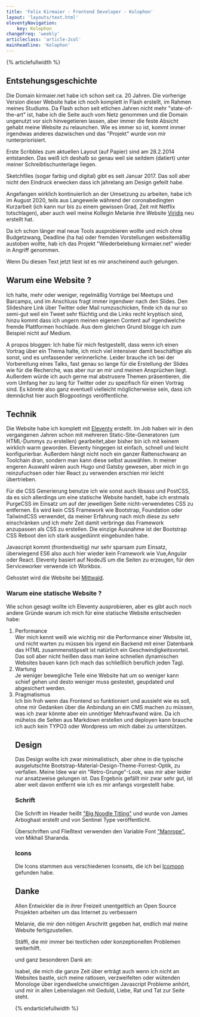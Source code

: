 ```yaml
---
title: 'Felix Kirmaier - Frontend Developer - Kolophon'
layout: 'layouts/text.html'
eleventyNavigation:
    key: Kolophon
changeFreq: 'weekly'
articleclass: 'article-2col'
mainheadline: 'Kolophon'
---
```

{% articlefullwidth %}

##  Entstehungsgeschichte ##

Die Domain kirmaier.net habe ich schon seit ca. 20 Jahren.
Die vorherige Version dieser Website habe ich noch komplett in Flash erstellt, im Rahmen meines Studiums.
Da Flash schon seit etlichen Jahren nicht mehr "state-of-the-art" ist, habe ich die Seite auch vom Netz genommen und die Domain ungenutzt vor sich hinvegetieren lassen, aber immer die feste Absicht gehabt meine Website zu relaunchen. Wie es immer so ist, kommt immer irgendwas anderes dazwischen und das "Projekt" wurde von mir runterpriorisiert.

Erste Scribbles zum aktuellen Layout (auf Papier) sind am 28.2.2014 entstanden. Das weiß ich deshalb so genau weil sie seitdem (datiert) unter meiner Schreibtischunterlage liegen.

Sketchfiles (sogar farbig und digital) gibt es seit Januar 2017. Das soll aber nicht den Eindruck erwecken dass ich jahrelang am Design gefeilt habe.

Angefangen wirklich kontinuierlich an der Umsetzung zu arbeiten, habe ich im August 2020, teils aus Langeweile während der coronabedingten Kurzarbeit (ich kann nur bis zu einem gewissen Grad, Zeit mit Netflix totschlagen), aber auch weil meine Kollegin Melanie ihre Website <a href="https://www.viridis.de" target="_blank" rel="noopener noreferer">Viridis</a> neu erstellt hat.

Da ich schon länger mal neue Tools ausprobieren wollte und mich ohne Budgetzwang, Deadline (ha ha) oder fremden Vorstellungen websitemäßig austoben wollte, hab ich das Projekt "Wiederbelebung kirmaier.net" wieder in Angriff genommen.

Wenn Du diesen Text jetzt liest ist es mir anscheinend auch gelungen.

## Warum eine Website ? ##

Ich halte, mehr oder weniger, regelmäßig Vorträge bei Meetups und Barcamps, und im Anschluss fragt immer irgendwer nach den Slides. Den Slideshare Link über Twitter oder Mail rumzuschicken, finde ich da nur so semi-gut weil ein Tweet sehr flüchtig und die Links recht kryptisch sind, hinzu kommt dass ich ungern meinen eigenen Content auf irgendwelche fremde Plattformen hochlade. Aus dem gleichen Grund blogge ich zum Beispiel nicht auf Medium.

A propos bloggen: Ich habe für mich festgestellt, dass wenn ich einen Vortrag über ein Thema halte, ich mich viel intensiver damit beschäftige als sonst, und es umfassender verinnerliche. Leider brauche ich bei der Vorbereitung eines Talks, fast genau so lange für die Erstellung der Slides wie für die Recherche, was aber nur an mir und meinen Ansprüchen liegt. Außerdem würde ich auch gerne mal abstrusere Themen präsentieren, die vom Umfang her zu lang für Twitter oder zu spezifisch für einen Vortrag sind. Es könnte also ganz eventuell vielleicht möglicherweise sein, dass ich demnächst hier auch Blogpostings veröffentliche.

## Technik ##

Die Website habe ich komplett mit <a href="https://www.11ty.dev" target="_blank" rel="noopener noreferer"> Eleventy</a> erstellt. Im Job haben wir in den vergangenen Jahren schon mit mehreren Static-Site-Generatoren (um HTML-Dummys zu erstellen) gearbeitet,aber bisher bin ich mit keinem wirklich warm geworden. Eleventy hingegen ist einfach, schnell und leicht konfigurierbar. Außerdem hängt nicht noch ein ganzer Rattenschwanz an Toolchain dran, sondern man kann diese selbst auswählen. In meiner engeren Auswahl wären auch Hugo und Gatsby gewesen, aber mich in go reinzufuchsen oder hier React zu verwenden erschien mir leicht übertrieben.

Für die CSS Generierung benutze ich wie sonst auch libsass und PostCSS, da es sich allerdings um eine statische Website handelt, habe ich erstmals PurgeCSS im Einsatz um auf der jeweiligen Seite nicht-verwendetes CSS zu entfernen. Es wird kein CSS Framework wie Bootstrap, Foundation oder TailwindCSS verwendet, da meiner Erfahrung nach mich diese zu sehr einschränken und ich mehr Zeit damit verbringe das Framework anzupassen als CSS zu erstellen. Die einzige Ausnahme ist der Bootstrap CSS Reboot den ich stark ausgedünnt eingebunden habe.

Javascript kommt (frontendseitig) nur sehr sparsam zum Einsatz, überwiegend ES6 also auch hier wieder kein Framework wie Vue,Angular oder React. Eleventy basiert auf NodeJS um die Seiten zu erzeugen, für den Serviceworker verwende ich Workbox.

Gehostet wird die Website bei <a href="https://www.mittwald.de" target="_blank" rel="noopener noreferer">Mittwald</a>.

### Warum eine statische Website ? ###

Wie schon gesagt wollte ich Eleventy ausprobieren, aber es gibt auch noch andere Gründe warum ich mich für eine statische Website entschieden habe:

<ol class="decimal">
<li>Performance<br />
Wer mich kennt weiß wie wichtig mir die Performance einer Website ist, und nicht warten zu müssen bis irgend ein Backend mit einer Datenbank das HTML zusammenstöpselt ist natürlich ein Geschwindigkeitsvorteil. Das soll aber nicht heißen dass man keine schnellen dynamischen Websites bauen kann (ich mach das schließlich beruflich jeden Tag).</li>


<li>Wartung<br />
Je weniger bewegliche Teile eine Website hat um so weniger kann schief gehen und desto weniger muss gestestet, geupdated und abgesichert werden.</li>

<li>Pragmatismus<br />
Ich bin froh wenn das Frontend so funktioniert und aussieht wie es soll, ohne mir Gedanken über die Anbindung an ein CMS machen zu müssen, was ich zwar könnte aber ein unnötiger Mehraufwand wäre.  Da ich mühelos die Seiten aus Markdown erstellen und deployen kann brauche ich auch kein TYPO3 oder Wordpress um mich dabei zu unterstützen.</li>

## Design ##

Das Design wollte ich zwar minimalistisch, aber ohne in die typische ausgelutschte Bootstrap-Material-Design-Theme-Forrest-Optik, zu verfallen. Meine Idee war ein "Retro-Grunge"-Look, was mir aber leider nur ansatzweise gelungen ist. Das Ergebnis gefällt mir zwar sehr gut, ist aber weit davon entfernt wie ich es mir anfangs vorgestellt habe.

### Schrift ###

Die Schrift im Header heißt <a href="https://www.myfonts.com/fonts/sentinel/big-noodle-titling" target="_blank" rel="noopener noreferer">"Big Noodle Titling"</a> und wurde von James Arboghast erstellt und von Sentinel Type veröffentlicht.

Überschriften und Fließtext verwenden den Variable Font <a href="https://fonts.google.com/specimen/Manrope" target="_blank" rel="noopener noreferer">"Manrope"</a>, von Mikhail Sharanda.

### Icons ###

Die Icons stammen aus verschiedenen Iconsets, die ich bei <a href="https://icomoon.io/" target="_blank" rel="noopener noreferer">Icomoon</a> gefunden habe.


## Danke ##

Allen Entwickler die in ihrer Freizeit unentgeltlich an Open Source Projekten arbeiten um das Internet zu verbessern

Melanie, die mir den nötigen Arschritt gegeben hat, endlich mal meine Website fertigzustellen.

Stäffi, die mir immer bei textlichen oder konzeptionellen Problemen weiterhilft.

und ganz besonderen Dank an:

Isabel, die mich die ganze Zeit über erträgt auch wenn ich nicht an Websites bastle, sich meine ratlosen, verzweifelten oder wütenden Monologe über irgendwelche unwichtigen Javascript Probleme anhört, und mir in allen Lebenslagen mit Geduld, Liebe, Rat und Tat zur Seite steht.

{% endarticlefullwidth %}




